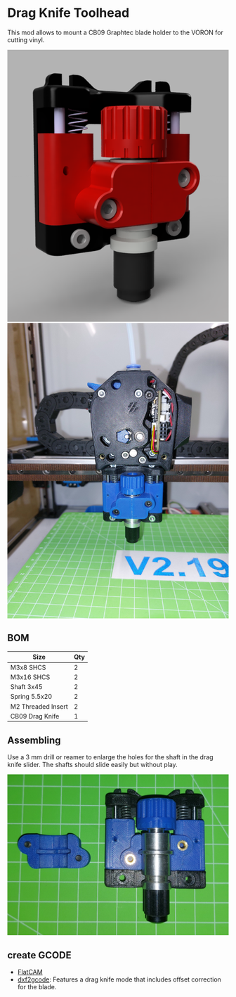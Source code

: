 # Drag Knife Toolhead

This mod allows to mount a CB09 Graphtec blade holder to the VORON for cutting vinyl.

<img src="Images/Toolhead_CAD.png" width=900/>

<img src="Images/Toolhead.jpg" width=900/>

## BOM

Size | Qty
--- | ---
M3x8 SHCS | 2	
M3x16 SHCS | 2
Shaft 3x45 | 2
Spring 5.5x20 | 2
M2 Threaded Insert | 2
CB09 Drag Knife | 1

## Assembling

Use a 3 mm drill or reamer to enlarge the holes for the shaft in the drag knife slider. The shafts should slide easily but without play.

<img src="Images/Toolhead2.jpg" width=900/>

## create GCODE

 - [FlatCAM](http://flatcam.org/)
 - [dxf2gcode](https://sourceforge.net/projects/dxf2gcode/): Features a drag knife mode that includes offset correction for the blade.
 
 
